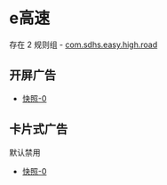 # e高速

存在 2 规则组 - [com.sdhs.easy.high.road](/src/apps/com.sdhs.easy.high.road.ts)

## 开屏广告

- [快照-0](https://i.gkd.li/import/13670339)

## 卡片式广告

默认禁用

- [快照-0](https://i.gkd.li/import/13670340)
